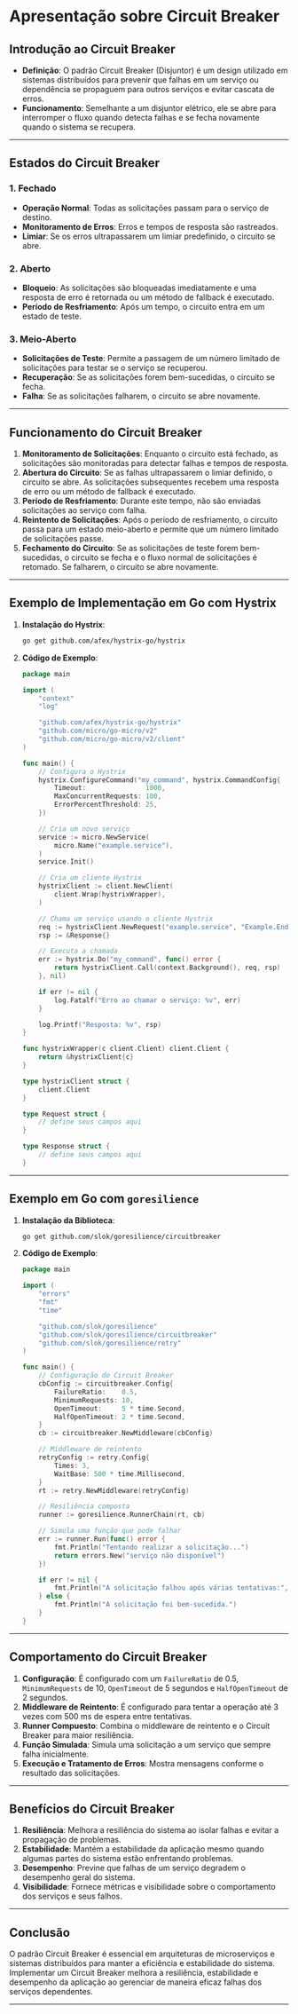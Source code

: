 # Apresentação sobre Circuit Breaker

## Introdução ao Circuit Breaker

- **Definição**: O padrão Circuit Breaker (Disjuntor) é um design utilizado em sistemas distribuídos para prevenir que falhas em um serviço ou dependência se propaguem para outros serviços e evitar cascata de erros.
- **Funcionamento**: Semelhante a um disjuntor elétrico, ele se abre para interromper o fluxo quando detecta falhas e se fecha novamente quando o sistema se recupera.

---

## Estados do Circuit Breaker

### 1. Fechado

- **Operação Normal**: Todas as solicitações passam para o serviço de destino.
- **Monitoramento de Erros**: Erros e tempos de resposta são rastreados.
- **Limiar**: Se os erros ultrapassarem um limiar predefinido, o circuito se abre.

### 2. Aberto

- **Bloqueio**: As solicitações são bloqueadas imediatamente e uma resposta de erro é retornada ou um método de fallback é executado.
- **Período de Resfriamento**: Após um tempo, o circuito entra em um estado de teste.

### 3. Meio-Aberto

- **Solicitações de Teste**: Permite a passagem de um número limitado de solicitações para testar se o serviço se recuperou.
- **Recuperação**: Se as solicitações forem bem-sucedidas, o circuito se fecha.
- **Falha**: Se as solicitações falharem, o circuito se abre novamente.

---

## Funcionamento do Circuit Breaker

1. **Monitoramento de Solicitações**: Enquanto o circuito está fechado, as solicitações são monitoradas para detectar falhas e tempos de resposta.
2. **Abertura do Circuito**: Se as falhas ultrapassarem o limiar definido, o circuito se abre. As solicitações subsequentes recebem uma resposta de erro ou um método de fallback é executado.
3. **Período de Resfriamento**: Durante este tempo, não são enviadas solicitações ao serviço com falha.
4. **Reintento de Solicitações**: Após o período de resfriamento, o circuito passa para um estado meio-aberto e permite que um número limitado de solicitações passe.
5. **Fechamento do Circuito**: Se as solicitações de teste forem bem-sucedidas, o circuito se fecha e o fluxo normal de solicitações é retomado. Se falharem, o circuito se abre novamente.

---

## Exemplo de Implementação em Go com Hystrix

1. **Instalação do Hystrix**:
   ```sh
   go get github.com/afex/hystrix-go/hystrix
   ```

2. **Código de Exemplo**:
   ```go
   package main

   import (
       "context"
       "log"

       "github.com/afex/hystrix-go/hystrix"
       "github.com/micro/go-micro/v2"
       "github.com/micro/go-micro/v2/client"
   )

   func main() {
       // Configura o Hystrix
       hystrix.ConfigureCommand("my_command", hystrix.CommandConfig{
           Timeout:               1000,
           MaxConcurrentRequests: 100,
           ErrorPercentThreshold: 25,
       })

       // Cria um novo serviço
       service := micro.NewService(
           micro.Name("example.service"),
       )
       service.Init()

       // Cria um cliente Hystrix
       hystrixClient := client.NewClient(
           client.Wrap(hystrixWrapper),
       )

       // Chama um serviço usando o cliente Hystrix
       req := hystrixClient.NewRequest("example.service", "Example.Endpoint", &Request{})
       rsp := &Response{}

       // Executa a chamada
       err := hystrix.Do("my_command", func() error {
           return hystrixClient.Call(context.Background(), req, rsp)
       }, nil)

       if err != nil {
           log.Fatalf("Erro ao chamar o serviço: %v", err)
       }

       log.Printf("Resposta: %v", rsp)
   }

   func hystrixWrapper(c client.Client) client.Client {
       return &hystrixClient{c}
   }

   type hystrixClient struct {
       client.Client
   }

   type Request struct {
       // define seus campos aqui
   }

   type Response struct {
       // define seus campos aqui
   }
   ```

---

## Exemplo em Go com `goresilience`



1. **Instalação da Biblioteca**:
   ```sh
   go get github.com/slok/goresilience/circuitbreaker
   ```

2. **Código de Exemplo**:
   ```go
   package main

   import (
       "errors"
       "fmt"
       "time"

       "github.com/slok/goresilience"
       "github.com/slok/goresilience/circuitbreaker"
       "github.com/slok/goresilience/retry"
   )

   func main() {
       // Configuração do Circuit Breaker
       cbConfig := circuitbreaker.Config{
           FailureRatio:    0.5,
           MinimumRequests: 10,
           OpenTimeout:     5 * time.Second,
           HalfOpenTimeout: 2 * time.Second,
       }
       cb := circuitbreaker.NewMiddleware(cbConfig)

       // Middleware de reintento
       retryConfig := retry.Config{
           Times: 3,
           WaitBase: 500 * time.Millisecond,
       }
       rt := retry.NewMiddleware(retryConfig)

       // Resiliência composta
       runner := goresilience.RunnerChain(rt, cb)

       // Simula uma função que pode falhar
       err := runner.Run(func() error {
           fmt.Println("Tentando realizar a solicitação...")
           return errors.New("serviço não disponível")
       })

       if err != nil {
           fmt.Println("A solicitação falhou após várias tentativas:", err)
       } else {
           fmt.Println("A solicitação foi bem-sucedida.")
       }
   }
   ```

---

## Comportamento do Circuit Breaker

1. **Configuração**: É configurado com um `FailureRatio` de 0.5, `MinimumRequests` de 10, `OpenTimeout` de 5 segundos e `HalfOpenTimeout` de 2 segundos.
2. **Middleware de Reintento**: É configurado para tentar a operação até 3 vezes com 500 ms de espera entre tentativas.
3. **Runner Compuesto**: Combina o middleware de reintento e o Circuit Breaker para maior resiliência.
4. **Função Simulada**: Simula uma solicitação a um serviço que sempre falha inicialmente.
5. **Execução e Tratamento de Erros**: Mostra mensagens conforme o resultado das solicitações.

---

## Benefícios do Circuit Breaker

1. **Resiliência**: Melhora a resiliência do sistema ao isolar falhas e evitar a propagação de problemas.
2. **Estabilidade**: Mantém a estabilidade da aplicação mesmo quando algumas partes do sistema estão enfrentando problemas.
3. **Desempenho**: Previne que falhas de um serviço degradem o desempenho geral do sistema.
4. **Visibilidade**: Fornece métricas e visibilidade sobre o comportamento dos serviços e seus falhos.

---

## Conclusão

O padrão Circuit Breaker é essencial em arquiteturas de microserviços e sistemas distribuídos para manter a eficiência e estabilidade do sistema. Implementar um Circuit Breaker melhora a resiliência, estabilidade e desempenho da aplicação ao gerenciar de maneira eficaz falhas dos serviços dependentes.

---